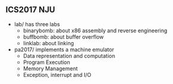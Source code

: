 ## ICS2017 NJU
- lab/ has three labs
	- binarybomb: about x86 assembly and reverse engineering
	- buffbomb: about buffer overflow
	- linklab: about linking
- pa2017/ implements a machine emulator
	- Data representation and computation
	- Program Execution
	- Memory Management
	- Exception, interrupt and I/O
